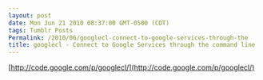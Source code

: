 ```yaml
---
layout: post
date: Mon Jun 21 2010 08:37:00 GMT-0500 (CDT)
tags: Tumblr Posts
Permalink: /2010/06/googlecl-connect-to-google-services-through-the
title: googlecl - Connect to Google Services through the command line
---
```


[http://code.google.com/p/googlecl/](http://code.google.com/p/googlecl/)
